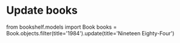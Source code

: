 # Update books
from bookshelf.models import Book
books = Book.objects.filter(title='1984').update(title='Nineteen Eighty-Four')
